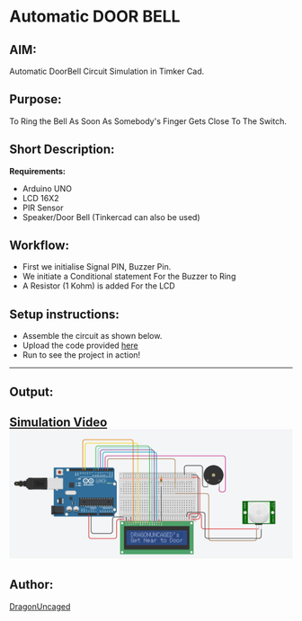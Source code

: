 # Automatic DOOR BELL
## AIM:
Automatic DoorBell Circuit Simulation in Timker Cad.

## Purpose:
To Ring the Bell As Soon As Somebody's Finger Gets Close To The Switch.

## Short Description:
**Requirements:**
- Arduino UNO
- LCD 16X2
- PIR Sensor
- Speaker/Door Bell
(Tinkercad can also be used)

## Workflow:
- First we initialise Signal PIN, Buzzer Pin.
- We initiate a Conditional statement For the Buzzer to Ring
- A Resistor (1 Kohm) is added For the LCD

## Setup instructions:
- Assemble the circuit as shown below.
- Upload the code provided [here]()
- Run to see the project in action!
------------
## Output:
[Simulation Video](./Images/preview.mp4)
![Tinkercad Circuit](./Images/preview1.jpg)
------------

## Author:
[DragonUncaged](https://github.com/dragonuncaged)
